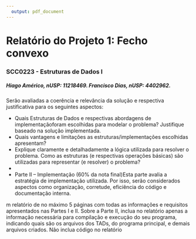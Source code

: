 ```yaml
---
  output: pdf_document
---
```


# Relatório do Projeto 1: Fecho convexo 
### SCC0223 - Estruturas de Dados I

##### Hiago Américo, nUSP: 11218469. Francisco Dias, nUSP: 4402962.


Serão avaliadas a coerência e relevância da solução e respectiva justificativa para os seguintes aspectos:

- Quais  Estruturas  de  Dados  e  respectivas  abordagens  de  implementaçãoforam escolhidas para modelar o problema? Justifique baseado na solução implementada.
- Quais  vantagens  e  limitações  as  estruturas/implementações escolhidas apresentam?
- Explique claramente e detalhadamente a lógica utilizada para resolver o problema. Como   as   estruturas   (e   respectivas   operações   básicas)   são   utilizadas para representar (e resolver) o problema?
- 
-  Parte II – Implementação (60% da nota final)Esta   parte   avalia   a   estratégia   de   implementação   utilizada.   Por   isso,   serão   considerados    aspectos    como    organização,    corretude, eficiência do    código    e    documentação interna.

m relatório  de  no  máximo  5  páginas  com  todas  as  informações  e  requisitos  apresentados  nas  Partes  I  e  II.  Sobre  a  Parte  II,  inclua  no  relatório  apenas  a  informação  necessária  para  compilação  e  execução  do  seu  programa,  indicando  quais  são  os  arquivos  dos  TADs,  do  programa  principal,  e  demais  arquivos  criados.  Não  inclua código no relatório